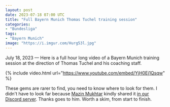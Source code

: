 ```yaml
---
layout: post
date: 2023-07-18 07:00 UTC
title: "Full Bayern Munich Thomas Tuchel training session"
categories:
- "Bundesliga"
tags:
- "Bayern Munich"
image: "https://i.imgur.com/Hurg53l.jpg"
---
```


July 18, 2023 — Here is a full hour long video of a Bayern Munich training session at the direction of Thomas Tuchel and his coaching staff.

{% include video.html url="https://www.youtube.com/embed/YjH0Ej1Qsqw" %} 

These gems are rarer to find, you need to know where to look for them. I didn't have to look far because [Mazin Mukhtar](https://twitter.com/mazinmmukhtar/status/1681071807799934976?s=46&t=YC8lQJTh43E_mBQW40Ct2g) kindly shared it [in our Discord server](https://discord.gg/pQuympz34q). Thanks goes to him. Worth a skim, from start to finish.
